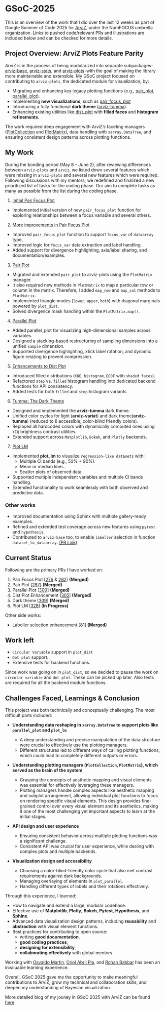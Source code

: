 # GSoC-2025 

This is an overview of the work that I did over the last 12 weeks as part of Google Summer of Code 2025 for [ArviZ](https://python.arviz.org/en/stable/), under the NumFOCUS umbrella organization. Links to pushed code/relevant PRs and illustrations are included below and can be checked for more details.

## Project Overview: ArviZ Plots Feature Parity

ArviZ is in the process of being modularized into separate subpackages- [arviz-base](https://github.com/arviz-devs/arviz-base), [arviz-stats](https://github.com/arviz-devs/arviz-stats), and [arviz-plots](https://github.com/arviz-devs/arviz-plots)-with the goal of making the library more maintainable and extensible. My GSoC project focused on contributing to `arviz-plots`, the dedicated module for visualization, by:
- Migrating and enhancing key legacy plotting functions (e.g., [pair_plot](https://github.com/arviz-devs/arviz-plots/blob/main/src/arviz_plots/plots/pair_plot.py), [parallel_plot](https://github.com/arviz-devs/arviz-plots/blob/main/src/arviz_plots/plots/parallel_plot.py)).
- Implementing **new visualizations**, such as [pair_focus_plot](https://github.com/arviz-devs/arviz-plots/blob/main/src/arviz_plots/plots/pair_focus_plot.py)
- Introducing a fully functional **dark theme** ([arviz-tumma](https://github.com/arviz-devs/arviz-plots/blob/main/src/arviz_plots/styles/arviz-tumma.mplstyle)).
- Enhancing existing utilities like [dist_plot](https://github.com/arviz-devs/arviz-plots/blob/main/src/arviz_plots/plots/dist_plot.py) with **filled faces** and **histogram refinements**.

The work required deep engagement with ArviZ’s faceting managers ([PlotCollection](https://github.com/arviz-devs/arviz-plots/blob/main/src/arviz_plots/plot_collection.py) and [PlotMatrix](https://github.com/arviz-devs/arviz-plots/blob/main/src/arviz_plots/plot_matrix.py)), data handling with `xarray.DataTree`, and ensuring consistent design patterns across plotting functions.

## My Work

During the bonding period (May 8 – June 2), after reviewing differences between `arviz-plots` and `arviz`, we listed down several features which were missing in `arviz-plots` and several new features which were required. Following discussions with my mentors, we redefined and finalized a new prioritized list of tasks for the coding phase. Our aim to complete tasks as many as possible from the list during the coding phase.

1. [Initial Pair Focus Plot](https://github.com/arviz-devs/arviz-plots/pull/276)
- Implemented initial version of new `pair_focus_plot` function for exploring relationships between a focus variable and several others.

2. [More improvements in Pair Focus Plot](https://github.com/arviz-devs/arviz-plots/pull/282)
- Improved `pair_focus_plot` function to support `focus_var` of `dataarray` type.
- Improved logic for `focus_var` data extraction and label handling.
- Added support for divergence highlighting, axis/label sharing, and documentation/examples.

3. [Pair Plot](https://github.com/arviz-devs/arviz-plots/pull/287)
- Migrated and extended `pair_plot` to arviz-plots using the `PlotMatrix` manager.
- It also required new methods in `PlotMatrix` to map a particular row or column in the matrix. Therefore, I added `map_row` and `map_col` methods to `PlotMatrix`.
- Implemented triangle modes (`lower`, `upper`, `both`) with diagonal marginals powered by `plot_dist`.
- Solved divergence mask handling within the `PlotMatrix.map()`.

4. [Parallel Plot](https://github.com/arviz-devs/arviz-plots/pull/300)

- Added parallel_plot for visualizing high-dimensional samples across variables.
- Designed a stacking-based restructuring of sampling dimensions into a unified `sample` dimension.
- Supported divergence highlighting, xtick label rotation, and dynamic figure resizing to prevent compression.

5. [Enhancements to Dist Plot](https://github.com/arviz-devs/arviz-plots/pull/305)

- Introduced filled distributions (`KDE`, `histogram`, `ECDF` with `shaded faces`).
- Refactored `step` vs. `filled` histogram handling into dedicated backend functions for API consistency.
- Added tests for both `filled` and `step` histogram variants.

6. [Tumma: The Dark Theme](https://github.com/arviz-devs/arviz-plots/pull/309)

- Designed and implemented the **arviz-tumma** dark theme.
- Unified color cycles for light (**arviz-variat**) and dark theme(**arviz-tumma**) (reduced to 8 accessible, color-blind friendly colors).
- Replaced all hardcoded colors with dynamically computed ones using `YIQ` brightness contrast utilities.
- Extended support across `Matplotlib`, `Bokeh`, and `Plotly` backends.

7. [Plot LM](https://github.com/arviz-devs/arviz-plots/pull/328)

- Implemented **plot_lm** to visualize `regression-like datasets` with:
    - Multiple CI bands (e.g., 50% + 90%).
    - Mean or median lines.
    - Scatter plots of observed data.
- Supported multiple independent variables and multiple CI bands handling.
- Extended functionality to work seamlessly with both observed and predictive data.

### Other works 
- Improved documentation using Sphinx with multiple gallery-ready examples.
- Refined and extended test coverage across new features using `pytest` and `hypothesis`.
- Contributed to `arviz-base` too, to enable `labeller` selection in function `dataset_to_dataarray`. [(PR Link)](https://github.com/arviz-devs/arviz-base/pull/81)

## Current Status

Following are the primary PRs I have worked on:

1. Pair Focus Plot [[276](https://github.com/arviz-devs/arviz-plots/pull/276) & [282](https://github.com/arviz-devs/arviz-plots/pull/282)] **(Merged)**
2. Pair Plot [[287](https://github.com/arviz-devs/arviz-plots/pull/287)] **(Merged)**
3. Parallel Plot [[300](https://github.com/arviz-devs/arviz-plots/pull/300)] **(Merged)**
4. Dist Plot Enhancement [[305](https://github.com/arviz-devs/arviz-plots/pull/305)] **(Merged)**
5. Dark theme [[309](https://github.com/arviz-devs/arviz-plots/pull/309)] **(Merged)**
6. Plot LM [[328](https://github.com/arviz-devs/arviz-plots/pull/328)] **(In Progress)**

Other side works:
- Labeller selection enhancement [[81](https://github.com/arviz-devs/arviz-base/pull/81)] **(Merged)**


## Work left

- `Circular Variable` support in `plot_dist`
- `Dot plot` support.
- Extensive tests for backend functions. 

Since work was going on in `plot_dist`, so we decided to pause the work on `circular variable` and `dot plot`. These can be picked up later. Also tests are required for all the backend module functions.

## Challenges Faced, Learnings & Conclusion

This project was both technically and conceptually challenging. The most difficult parts included:

- **Understanding data reshaping in `xarray.DataTree` to support plots like `parallel_plot` and `plot_lm`**
  - A deep understanding and precise manipulation of the data structure were crucial to effectively use the plotting managers.
  - Different structures led to different ways of calling plotting functions, which could lead to completely different outputs or errors.  

- **Understanding plotting managers (`PlotCollection`, `PlotMatrix`), which served as the brain of the system**
  - Grasping the concepts of aesthetic mapping and visual elements was essential for effectively leveraging these managers.
  - Plotting managers handle complex aspects like aesthetic mapping and subplot arrangement, allowing individual plot functions to focus on rendering specific visual elements. This design provides fine-grained control over every visual element and its aesthetics, making it one of the most challenging yet important aspects to learn at the initial stages.  

- **API design and user experience**
  - Ensuring consistent behavior across multiple plotting functions was a significant challenge.
  - Consistent API was crucial for user experience, while dealing with complex plots and multiple backends.  

- **Visualization design and accessibility**
  - Choosing a color-blind–friendly color cycle that also met contrast requirements against dark backgrounds.  
  - Managing overlaying of elements in `plot_parallel`.  
  - Handling different types of labels and their rotations effectively.  

Through this experience, I learned:
- How to navigate and extend a large, modular codebase.
- Effective use of **Matplotlib**, **Plotly**, **Bokeh**, **Pytest**, **Hypothesis**, and **Sphinx**.
- Advanced data visualization design patterns, including **reusability** and **abstraction** with visual element functions.
- Best practices for contributing to open source:
    - writing **good documentation**, 
    - **good coding practices**, 
    - **designing for extensibility**, 
    - **collaborating effectively** with global mentors

Working with [Osvaldo Martin](https://github.com/aloctavodia), [Oriol Abril Pla](https://github.com/OriolAbril), and [Rohan Babbar](https://github.com/rohanbabbar04) has been an invaluable learning experience.

Overall, GSoC 2025 gave me the opportunity to make meaningful contributions to ArviZ, grow my technical and collaboration skills, and deepen my understanding of Bayesian visualization.

More detailed blog of my jouney in GSoC 2025 with ArviZ can be found [here](https://the-broken-keyboard.github.io/posts/gsoc/)


